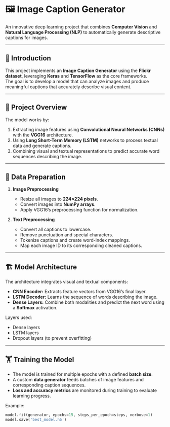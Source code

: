 # 🖼️ Image Caption Generator

An innovative deep learning project that combines **Computer Vision** and **Natural Language Processing (NLP)** to automatically generate descriptive captions for images.

---

## 📘 Introduction

This project implements an **Image Caption Generator** using the **Flickr dataset**, leveraging **Keras** and **TensorFlow** as the core frameworks.  
The goal is to develop a model that can analyze images and produce meaningful captions that accurately describe visual content.

---

## 🧩 Project Overview

The model works by:
1. Extracting image features using **Convolutional Neural Networks (CNNs)** with the **VGG16** architecture.
2. Using **Long Short-Term Memory (LSTM)** networks to process textual data and generate captions.
3. Combining visual and textual representations to predict accurate word sequences describing the image.

---

## 🧹 Data Preparation

1. **Image Preprocessing**
   - Resize all images to **224×224 pixels**.
   - Convert images into **NumPy arrays**.
   - Apply VGG16’s preprocessing function for normalization.

2. **Text Preprocessing**
   - Convert all captions to lowercase.
   - Remove punctuation and special characters.
   - Tokenize captions and create word-index mappings.
   - Map each image ID to its corresponding cleaned captions.

---

## 🏗️ Model Architecture

The architecture integrates visual and textual components:
- **CNN Encoder:** Extracts feature vectors from VGG16’s final layer.
- **LSTM Decoder:** Learns the sequence of words describing the image.
- **Dense Layers:** Combine both modalities and predict the next word using a **Softmax** activation.

Layers used:
- Dense layers  
- LSTM layers  
- Dropout layers (to prevent overfitting)

---

## 🏋️ Training the Model

- The model is trained for multiple epochs with a defined **batch size**.
- A custom **data generator** feeds batches of image features and corresponding caption sequences.
- **Loss and accuracy metrics** are monitored during training to evaluate learning progress.

Example:
```python
model.fit(generator, epochs=15, steps_per_epoch=steps, verbose=1)
model.save('best_model.h5')
